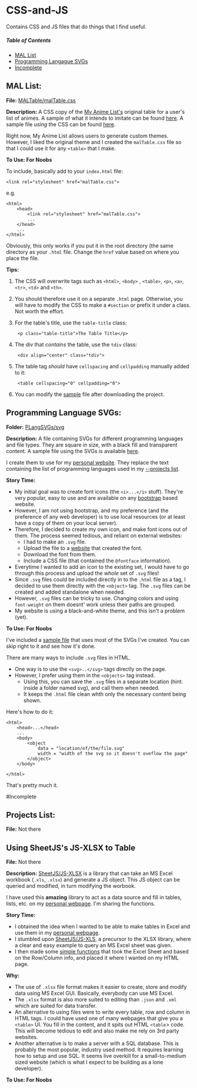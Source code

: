 # CSS-and-JS

Contains CSS and JS files that do things that I find useful.

##### Table of Contents  
* [MAL List](##MAL-List)  
* [Programming Langague SVGs](##Programming-Langague-SVGs)  
* [Incomplete](#Incomplete)


## MAL List: 
**File:** [MALTable/malTable.css](MALTable/malTable.css)

**Description:** A CSS copy of the [My Anime List's](http://myanimelist.net/) original table for a user's list of animes. A sample of what it intends to imitate can be found [here](MALTable/MALImage.png). A sample file *using* the CSS can be found [here](MALTable/sample_for_malTable.html).

Right now, My Anime List allows users to generate custom themes. However, I liked the original theme and I created the `malTable.css` file so that I could use it for any `<table>` that I make.

**To Use: For Noobs**

To include, basically add to your `index.html` file: 

	<link rel="stylesheet" href="malTable.css">

e.g.

```
<html>
	<head>
		<link rel="stylesheet" href="malTable.css">
		...
	</head>
	...
</html>

```
Obviously, this only works if you put it in the root directory (the same directory as your `.html` file. Change the `href` value based on where you place the file.

**Tips:** 

1. The CSS will overwrite tags such as `<html>`, `<body>` , `<table>`, `<p>`, `<a>`, `<tr>`, `<td>` and `<th>`. 

2. You should therefore use it on a separate `.html` page. Otherwise, you will have to modify the CSS to make a `#section` or prefix it under a class. Not worth the effort.

3. For the table's title, use the `table-title` class:
	
		<p class="table-title">The Table Title</p>

4. The div that *contains* the table, use the `tdiv` class: 

		<div align="center" class="tdiv">	

5. The table tag *should* have `cellspacing` and `cellpadding` manually added to it: 

		<table cellspacing="0" cellpadding="0">

6. You can modify the [sample](MALTable/sample_for_malTable.html) file after downloading the project.

## Programming Language SVGs: 

**Folder:** [PLangSVGs/svg](PLangSVGs/svg)

**Description:** A file containing SVGs for different programming languages and file types. They are square in size, with a black fill and transparent content. A sample file using the SVGs is available [here](PLangSVGs/sample_for_PLangSVGs.html).

I create them to use for my [personal website](http://kaushikg94.github.io). They replace the text containing the list of programming languages used in my [--projects list](http://kaushikg94.github.io/projects.html). 

**Story Time:**

* My initial goal was to create font icons (the `<i>...</i>` stuff). They're very popular, easy to use and are available on any [bootstrap](http://getbootstrap.com) based website. 
* However, I am not using bootstrap, and my preference (and the preference of any web developer) is to use local resources (or at least have a copy of them on your local server).
* Therefore, I decided to create my own icon, and make font icons out of them. The process seemed tedious, and reliant on external websites: 
	* I had to make an `.svg` file.
	* Upload the file to a [website](https://icomoon.io) that created the font.
	* Download the font from them.
	* Include a CSS file (that contained the `@fontface` information).
* Everytime I wanted to add an icon to the existing set, I would have to go through this process and upload the *whole* set of `.svg` files!
* Since `.svg` files could be included directly in to the `.html` file as a tag, I decided to use them directly with the `<object>` tag. The `.svg` files can be created and added standalone when needed.
* However, `.svg` files can be tricky to use. Changing colors and using `font-weight` on them doesnt' work unless their paths are grouped. 
* My website is using a black-and-white theme, and this isn't a problem (yet).

**To Use: For Noobs**

I've included a [sample file](PLangSVGs/sample_for_PLangSVGs.html) that uses most of the SVGs I've created. You can skip right to it and see how it's done.

There are many ways to include `.svg` files in HTML. 

* One way is to use the `<svg>..</svg>` tags directly on the page.
* However, I prefer using them in the `<objects>` tag instead. 
	* Using this, you can save the `.svg` files in a separate location (hint: inside a folder named svg), and call them when needed. 
	* It keeps the `.html` file clean whth only the necessary content being shown.  

Here's how to do it: 

```
<html>
    <head>...</head>
    ...
	<body>
		<object
			data = "location/of/the/file.svg"
			width = "width of the svg so it doesn't oveflow the page"
		</object>
	</body>

</html>

```
That's pretty much it.


#Incomplete

## Projects List: 

**File:** Not there

## Using SheetJS's JS-XLSX to Table

**File:** Not there

**Description:** [SheetJS/JS-XLSX]() is a library that can take an MS Excel workbook (`.xls`, `.xlsx`) and generate a JS object. This JS object can be queried and modified, in turn modifying the worbook. 

I have used this **amazing** library to act as a data source and fill in tables, lists, etc. on my [personal webpage](). I'm sharing the functions.

**Story Time:** 

* I obtained the idea when I wanted to be able to make tables in Excel and use them in my [personal webpage](). 
* I stumbled upon [SheetJS/JS-XLS](), a precursor to the XLSX library, where a clear and easy example to query an MS Excel sheet was given.
* I then made some [simple functions]() that took the Excel Sheet and based on the Row/Column info, and placed it where I wanted on my HTML page.

**Why:**

* The use of `.xlsx` file format makes it easier to create, store and modify data using MS Excel GUI. Basically, everybody can use MS Excel. 
* The `.xlsx` format is also more suited to editing than `.json` and `.xml` which are suited for data transfer.
* An alternative to using files were to write every table, row and column in HTML tags. I could have used one of many webpages that give you a `<table>` UI. You fill in the content, and it spits out HTML `<table`> code. This will become tedious to edit and also make me rely on 3rd party websites. 
* Another alternative is to make a server with a SQL database. This is probably the most popular, industry used method. It requires learning how to setup and use SQL. It seems live overkill for a small-to-medium sized website (which is what I expect to be building as a lone developer).

**To Use: For Noobs**
